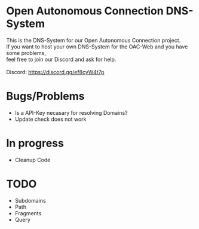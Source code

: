 # Open Autonomous Connection DNS-System

This is the DNS-System for our Open Autonomous Connection project.<br />
If you want to host your own DNS-System for the OAC-Web and you have some problems,<br />
feel free to join our Discord and ask for help.
<br />
<br />
Discord: https://discord.gg/ef8cyW4t7p

# Bugs/Problems
- Is a API-Key necasary for resolving Domains?
- Update check does not work
# In progress
- Cleanup Code
# TODO
- Subdomains
- Path
- Fragments
- Query